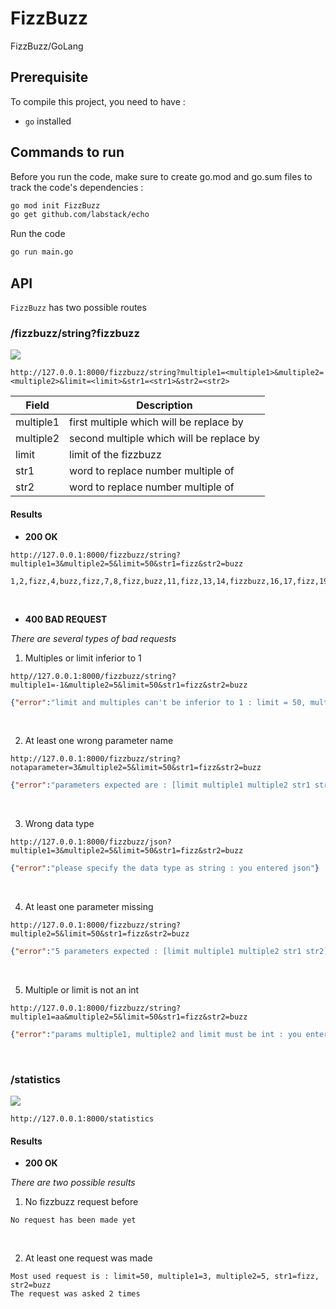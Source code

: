 # FizzBuzz
FizzBuzz/GoLang

## Prerequisite
To compile this project, you need to have :
- `go` installed

## Commands to run

Before you run the code, make sure to create go.mod and go.sum files to track the code's dependencies :
```sh
go mod init FizzBuzz
go get github.com/labstack/echo
```

Run the code
```sh
go run main.go
```

## API
`FizzBuzz` has two possible routes
<br>

### **/fizzbuzz/string?fizzbuzz**
![](https://img.shields.io/badge/Request-GET-green.svg?style=flat)
```http
http://127.0.0.1:8000/fizzbuzz/string?multiple1=<multiple1>&multiple2=<multiple2>&limit=<limit>&str1=<str1>&str2=<str2>
```

| Field | Description
| ----- | -----------
| multiple1 | first multiple which will be replace by <str1>
| multiple2 | second multiple which will be replace by <str2>
| limit | limit of the fizzbuzz
| str1 | word to replace number multiple of <multiple1>
| str2 | word to replace number multiple of <multiple2>

#### Results

- **200 OK**

```http
http://127.0.0.1:8000/fizzbuzz/string?multiple1=3&multiple2=5&limit=50&str1=fizz&str2=buzz
```
```string
1,2,fizz,4,buzz,fizz,7,8,fizz,buzz,11,fizz,13,14,fizzbuzz,16,17,fizz,19,buzz,fizz,22,23,fizz,buzz,26,fizz,28,29,fizzbuzz,31,32,fizz,34,buzz,fizz,37,38,fizz,buzz,41,fizz,43,44,fizzbuzz,46,47,fizz,49,buzz
```
<br>

- **400 BAD REQUEST**
  
*There are several types of bad requests*
<br>
  
1. Multiples or limit inferior to 1
```http
http//127.0.0.1:8000/fizzbuzz/string?multiple1=-1&multiple2=5&limit=50&str1=fizz&str2=buzz
```
```json
{"error":"limit and multiples can't be inferior to 1 : limit = 50, multiple1 = -1, multiple2 = 5"}
```
<br>

2. At least one wrong parameter name
```http
http://127.0.0.1:8000/fizzbuzz/string?notaparameter=3&multiple2=5&limit=50&str1=fizz&str2=buzz
```
```json
{"error":"parameters expected are : [limit multiple1 multiple2 str1 str2]"}
```
<br>

3. Wrong data type
```http
http://127.0.0.1:8000/fizzbuzz/json?multiple1=3&multiple2=5&limit=50&str1=fizz&str2=buzz
```
```json
{"error":"please specify the data type as string : you entered json"}
```
<br>

4. At least one parameter missing
```http
http://127.0.0.1:8000/fizzbuzz/string?multiple2=5&limit=50&str1=fizz&str2=buzz
```
```json
{"error":"5 parameters expected : [limit multiple1 multiple2 str1 str2]"}
```
<br>

5. Multiple or limit is not an int
```http
http://127.0.0.1:8000/fizzbuzz/string?multiple1=aa&multiple2=5&limit=50&str1=fizz&str2=buzz
```
```json
{"error":"params multiple1, multiple2 and limit must be int : you entered limit = 50, multiple1 = aa, multiple2 = 5"}
```
<br>

### **/statistics**
![](https://img.shields.io/badge/Request-GET-green.svg?style=flat)
```http
http://127.0.0.1:8000/statistics
```

#### Results

- **200 OK**

*There are two possible results*
<br>
1. No fizzbuzz request before  

```string
No request has been made yet
```
<br>

2. At least one request was made
```string
Most used request is : limit=50, multiple1=3, multiple2=5, str1=fizz, str2=buzz
The request was asked 2 times
```
